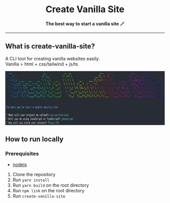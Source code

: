 <h1 align="center">Create Vanilla Site</h1>
<p align="center">
  <strong>The best way to start a vanilla site 🪄</strong>
</p>

---

## What is create-vanilla-site?

A CLI tool for creating vanilla websites easily.  
Vanilla = html + css/tailwind + js/ts

<p align="center">
  <img height=170 src="./cvs-demo.png" alt="CVS demo" />
</p>

## How to run locally

### Prerequisites

- [nodejs](https://nodejs.org/en/)

1. Clone the repository
1. Run `yarn install`
1. Run `yarn build` on the root directory
1. Run `npm link` on the root directory
1. Run `create-vanilla-site`
